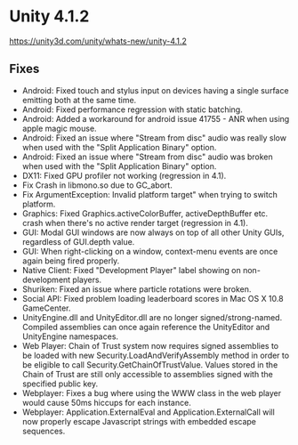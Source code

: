 # Unity 4.1.2

https://unity3d.com/unity/whats-new/unity-4.1.2

## Fixes



*   Android: Fixed touch and stylus input on devices having a single surface emitting both at the same time.
*   Android: Fixed performance regression with static batching.
*   Android: Added a workaround for android issue 41755 - ANR when using apple magic mouse.
*   Android: Fixed an issue where "Stream from disc" audio was really slow when used with the "Split Application Binary" option.
*   Android: Fixed an issue where "Stream from disc" audio was broken when used with the "Split Application Binary" option.
*   DX11: Fixed GPU profiler not working (regression in 4.1).
*   Fix Crash in libmono.so due to GC\_abort.
*   Fix ArgumentException: Invalid platform target" when trying to switch platform.
*   Graphics: Fixed Graphics.activeColorBuffer, activeDepthBuffer etc. crash when there's no active render target (regression in 4.1).
*   GUI: Modal GUI windows are now always on top of all other Unity GUIs, regardless of GUI.depth value.
*   GUI: When right-clicking on a window, context-menu events are once again being fired properly.
*   Native Client: Fixed "Development Player" label showing on non-development players.
*   Shuriken: Fixed an issue where particle rotations were broken.
*   Social API: Fixed problem loading leaderboard scores in Mac OS X 10.8 GameCenter.
*   UnityEngine.dll and UnityEditor.dll are no longer signed/strong-named. Compiled assemblies can once again reference the UnityEditor and UnityEngine namespaces.
*   Web Player: Chain of Trust system now requires signed assemblies to be loaded with new Security.LoadAndVerifyAssembly method in order to be eligible to call Security.GetChainOfTrustValue. Values stored in the Chain of Trust are still only accessible to assemblies signed with the specified public key.
*   Webplayer: Fixes a bug where using the WWW class in the web player would cause 50ms hiccups for each instance.
*   Webplayer: Application.ExternalEval and Application.ExternalCall will now properly escape Javascript strings with embedded escape sequences.